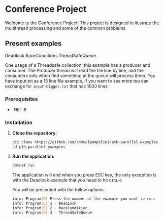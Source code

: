 # Conference Project

Welcome to the Conference Project!
This project is designed to ilustrate the multithread processing and some of the common problems.

## Present examples

Deadlock
RaceConditions
ThreadSafeQueue

One usage of a Threadsafe collection: this example has a producer and consumer.
The Producer thread will read the file line by line, and the consumers only when find something at the queue will process them.
You have input.txt as a 15 line file example, if you want to see more tou can exchange for `input-bigger.txt` that has 1000 lines.

### Prerequisites

- .NET 8

### Installation

1. **Clone the repository:**
    ```bash
    git clone https://github.com/samuelpampolini/pth-parallel-examples
    cd pth-parallel-examples
    ```
2. **Run the application:**
    ```bash
    dotnet run
    ```
    The application will end when you press ESC key, the only exception is with the Deadlock example that you need to hit `CTRL+C`

    You will be presented with the follow options:
    ```bash
    info: Program[0] Press the number of the example you want to run:
    info: Program[0] 1 - DeadLock
    info: Program[0] 2 - RaceCondition
    info: Program[0] 3 - ThreadSafeQueue
    ```

